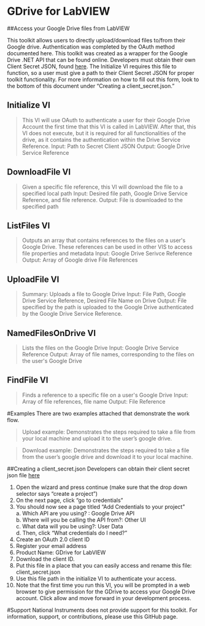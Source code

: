 # GDrive for LabVIEW
##Access your Google Drive files from LabVIEW

This toolkit allows users to directly upload/download files to/from their Google drive. Authentication was completed by the OAuth method documented here.  This toolkit was created as a wrapper for the Google Drive .NET API that can be found online. Developers must obtain their own Client Secret JSON, found [here](https://console.developers.google.com/flows/enableapi?apiid=drive&pli=1). The Initialize VI requires this file to function, so a user must give a path to their Client Secret JSON for proper toolkit functionality. For more information on how to fill out this form, look to the bottom of this document under “Creating a client_secret.json.”

## Initialize VI
> This VI will use OAuth to authenticate a user for their Google Drive Account the first time that this VI is called in LabVIEW. After that, this VI does not execute, but it is required for all functionalities of the drive, as it contains the authentication within the Drive Service Reference. 
> Input: Path to Secret Client JSON
> Output: Google Drive Service Reference

## DownloadFile VI
> Given a specific file reference, this VI will download the file to a specified local path
> Input: Desired file path, Google Drive Service Reference, and file reference. 
> Output: File is downloaded to the specified path

## ListFiles VI
> Outputs an array that contains references to the files on a user's Google Drive. These references can be used in other VIS to access file properties and metadata
> Input: Google Drive Serivce Reference
> Output: Array of Google drive File References

## UploadFile VI
> Summary: Uploads a file to Google Drive
> Input: File Path, Google Drive Service Reference, Desired File Name on Drive
> Output: File specified by the path is uploaded to the Google Drive authenticated by the Google Drive Service Reference.

## NamedFilesOnDrive VI
> Lists the files on the Google Drive
> Input: Google Drive Service Reference
> Output: Array of file names, corresponding to the files on the user's Google Drive

## FindFile VI
> Finds a reference to a specific file on a user's Google Drive
> Input: Array of file references, file name
> Output: File Reference

#Examples
There are two examples attached that demonstrate the work flow. 
> Upload example: Demonstrates the steps required to take a file from your local machine and upload it to the user’s google drive.

> Download example: Demonstrates the steps required to take a file from the user’s google drive and download it to your local machine. 

##Creating a client_secret.json
Developers can obtain their client secret json file [here](https://console.developers.google.com/flows/enableapi?apiid=drive&pli=1)  
1. Open the wizard and press continue (make sure that the drop down selector says “create a project”)  
2. On the next page, click “go to credentials”  
3. You should now see a page titled “Add Credentials to your project”  
a. Which API are you using? : Google Drive API  
b. Where will you be calling the API from?: Other UI  
c. What data will you be using?: User Data  
d. Then, click “What credentials do I need?”  
4. Create an OAuth 2.0 client ID  
5. Register your email address  
6. Product Name: GDrive for LabVIEW  
7. Download the client ID.  
8. Put this file in a place that you can easily access and rename this file: client_secret.json  
9. Use this file path in the initialize VI to authenticate your access.  
10. Note that the first time you run this VI, you will be prompted in a web browser to give permission for the GDrive to access your Google Drive account. Click allow and move forward in your development process.  

#Support
National Instruments does not provide support for this toolkit. For information, support, or contributions, please use this GitHub page.
